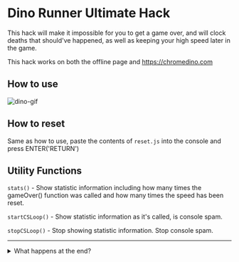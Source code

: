 # Dino Runner Ultimate Hack
This hack will make it impossible for you to get a game over, and will clock deaths that should've happened, as well as keeping your high speed later in the game.

This hack works on both the offline page and https://chromedino.com

## How to use
![dino-gif](https://github.com/JulianPEllis/dino-runner-hack/assets/45700090/7f88f0d1-06d1-4aff-aad7-9d095c769c7b)

## How to reset
Same as how to use, paste the contents of `reset.js` into the console and press ENTER('RETURN')

## Utility Functions
`stats()` - Show statistic information including how many times the gameOver() function was called and how many times the speed has been reset.

`startCSLoop()` - Show statistic information as it's called, is console spam.

`stopCSLoop()` - Stop showing statistic information. Stop console spam.

-------------------------

<details>
<summary>What happens at the end?</summary>
Nothing. The counter resets back to zero after hitting 999999.
</details>

